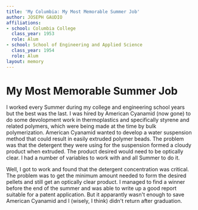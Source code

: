 ```yaml
---
title: 'My Columbia: My Most Memorable Summer Job'
author: JOSEPH GAUDIO
affiliations:
- school: Columbia College
  class_year: 1953
  role: Alum
- school: School of Engineering and Applied Science
  class_year: 1954
  role: Alum
layout: memory
---
```


# My Most Memorable Summer Job

I worked every Summer during my college and engineering school years but the best was the last. I was hired by American Cyanamid (now gone) to do some devolopment work in thermoplastics and specifically styrene and related polymers, which were being made at the time by bulk polymerization. American Cyanamid wanted to develop a water suspension method that could result in easily extruded polymer beads. The problem was that the detergent they were using for the suspension formed a cloudy product when extruded. The product desired would need to be optically clear. I had a number of variables to work with and all Summer to do it.

Well, I got to work and found that the detergent concentration was critical. The problem was to get the minimum amount needed to form the desired pellets and still get an optically clear product. I managed to find a winner before the end of the summer and was able to write up a good report suitable for a patent application. But it apparantly wasn't enough to save American Cyanamid and I (wisely, I think) didn't return after graduation.
